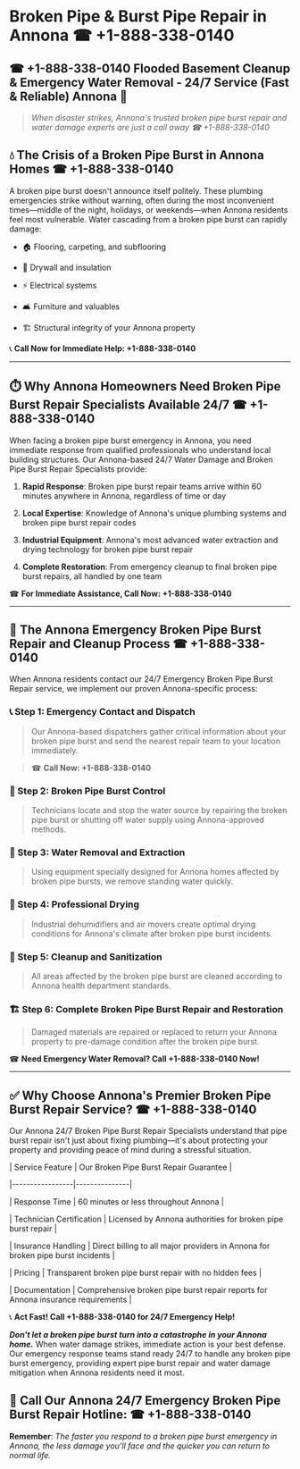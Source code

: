 # Broken Pipe & Burst Pipe Repair in Annona ☎ +1-888-338-0140  
## ☎ +1-888-338-0140 Flooded Basement Cleanup & Emergency Water Removal - 24/7 Service (Fast & Reliable) Annona 🚨  

> *When disaster strikes, Annona's trusted broken pipe burst repair and water damage experts are just a call away ☎ +1-888-338-0140*  

## 💧 The Crisis of a Broken Pipe Burst in Annona Homes ☎ +1-888-338-0140  

A broken pipe burst doesn't announce itself politely. These plumbing emergencies strike without warning, often during the most inconvenient times—middle of the night, holidays, or weekends—when Annona residents feel most vulnerable. Water cascading from a broken pipe burst can rapidly damage:  

* 🏠 Flooring, carpeting, and subflooring  
* 🧱 Drywall and insulation  
* ⚡ Electrical systems  
* 🛋️ Furniture and valuables  
* 🏗️ Structural integrity of your Annona property  

📞 **Call Now for Immediate Help: +1-888-338-0140**  

---  

## ⏱️ Why Annona Homeowners Need Broken Pipe Burst Repair Specialists Available 24/7 ☎ +1-888-338-0140  

When facing a broken pipe burst emergency in Annona, you need immediate response from qualified professionals who understand local building structures. Our Annona-based 24/7 Water Damage and Broken Pipe Burst Repair Specialists provide:  

1. **Rapid Response**: Broken pipe burst repair teams arrive within 60 minutes anywhere in Annona, regardless of time or day  
2. **Local Expertise**: Knowledge of Annona's unique plumbing systems and broken pipe burst repair codes  
3. **Industrial Equipment**: Annona's most advanced water extraction and drying technology for broken pipe burst repair  
4. **Complete Restoration**: From emergency cleanup to final broken pipe burst repairs, all handled by one team  

☎ **For Immediate Assistance, Call Now: +1-888-338-0140**  

---  

## 🔧 The Annona Emergency Broken Pipe Burst Repair and Cleanup Process ☎ +1-888-338-0140  

When Annona residents contact our 24/7 Emergency Broken Pipe Burst Repair service, we implement our proven Annona-specific process:  

### 📞 Step 1: Emergency Contact and Dispatch  
> Our Annona-based dispatchers gather critical information about your broken pipe burst and send the nearest repair team to your location immediately.  
> ☎ **Call Now: +1-888-338-0140**  

### 🚿 Step 2: Broken Pipe Burst Control  
> Technicians locate and stop the water source by repairing the broken pipe burst or shutting off water supply using Annona-approved methods.  

### 🌊 Step 3: Water Removal and Extraction  
> Using equipment specially designed for Annona homes affected by broken pipe bursts, we remove standing water quickly.  

### 💨 Step 4: Professional Drying  
> Industrial dehumidifiers and air movers create optimal drying conditions for Annona's climate after broken pipe burst incidents.  

### 🧼 Step 5: Cleanup and Sanitization  
> All areas affected by the broken pipe burst are cleaned according to Annona health department standards.  

### 🏗️ Step 6: Complete Broken Pipe Burst Repair and Restoration  
> Damaged materials are repaired or replaced to return your Annona property to pre-damage condition after the broken pipe burst.  

☎ **Need Emergency Water Removal? Call +1-888-338-0140 Now!**  

---  

## ✅ Why Choose Annona's Premier Broken Pipe Burst Repair Service? ☎ +1-888-338-0140  

Our Annona 24/7 Broken Pipe Burst Repair Specialists understand that pipe burst repair isn't just about fixing plumbing—it's about protecting your property and providing peace of mind during a stressful situation.  

| Service Feature | Our Broken Pipe Burst Repair Guarantee |  
|-----------------|---------------|  
| Response Time | 60 minutes or less throughout Annona |  
| Technician Certification | Licensed by Annona authorities for broken pipe burst repair |  
| Insurance Handling | Direct billing to all major providers in Annona for broken pipe burst incidents |  
| Pricing | Transparent broken pipe burst repair with no hidden fees |  
| Documentation | Comprehensive broken pipe burst repair reports for Annona insurance requirements |  

📞 **Act Fast! Call +1-888-338-0140 for 24/7 Emergency Help!**  

***Don't let a broken pipe burst turn into a catastrophe in your Annona home.*** When water damage strikes, immediate action is your best defense. Our emergency response teams stand ready 24/7 to handle any broken pipe burst emergency, providing expert pipe burst repair and water damage mitigation when Annona residents need it most.  

## 📱 Call Our Annona 24/7 Emergency Broken Pipe Burst Repair Hotline: ☎ +1-888-338-0140  

**Remember**: *The faster you respond to a broken pipe burst emergency in Annona, the less damage you'll face and the quicker you can return to normal life.*